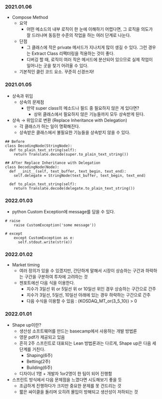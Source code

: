 ### 2021.01.06
- Compose Method
  - 요약
    - 어떤 메소드의 내부 로직이 한 눈에 이해하기 어렵다면, 그 로직을 의도가 잘 드러나며 동등한 수준의 작업을 하는 여러 단계로 나눈다.
  - 단점
    - 그 클래스에 작은 private 메서드가 지나치게 많이 생길 수 있다. 그런 경우는 Extract Class 리팩터링을 적용하는 것이 좋다.
    - 디버깅 할 때, 로직이 여러 작은 메서드에 분산되어 있으므로 실제 작업이 일어나는 곳을 찾기 어려울 수 있다.
  - 기본적인 클린 코드 요소. 꾸준히 신경쓰자!
### 2021.01.05
- 상속과 위임
  - 상속의 문제점
    - 만약 super class의 메소드나 필드 중 필요하지 않은 게 있다면?
        - 상위 클래스에서 필요하지 않은 기능들까지 모두 상속받게 된다.
- 상속 → 위임으로 변환 (Replace Inheritance with Delegation)
    - 각 클래스가 하는 일이 명확해진다.
    - 상속받은 클래스에서 불필요한 기능들을 상속받지 않을 수 있다.

```
## Before
class DecodingNode(StringNode):
  def to_plain_text_string(self):
    return Translate.decode(super.to_plain_text_string())

## After Replace Inheritance with Delegation
class DecodingNode(Node): 
  def __init__(self, text_buffer, text_begin, text_end):
    self.delegate = StringNode(text_buffer, text_begin, text_end)	

  def to_plain_text_string(self):
    return Translate.decode(delegate.to_plain_text_string())
```
### 2022.01.03
- python Custom Exception에 message를 담을 수 있다.
```
# raise
    raise CustomException('some message'))

# except
    except CustomException as e:
      self.stdout.write(str(e))
```

### 2022.01.02
- Market timing
  - 여러 정의가 있을 수 있겠지만, 간단하게 말해서 시장이 상승하는 구간과 하락하는 구간을 구분하여 투자에 고려하는 것
  - 젠포트에선 다음 식을 이용한다.
    - 지수가 3일선 위 or 5일선 위 or 10일선 위인 경우 상승하는 구간으로 간주
    - 지수가 3일선, 5일선, 10일선 아래에 있는 경우 하락하는 구간으로 간주
    - 다음 수식을 이용할 수 있음 : {KOSDAQ_MT_or(3_5_10)} > 0



### 2022.01.01
- Shape up이란?
  - 생산성 소프트웨어를 만드는 basecamp에서 사용하는 개발 방법론
  - 영문 pdf가 제공되고 있음
  - 흔히 2주 스프린트로 대표되는 Lean 방법론과는 다르게, Shape up은 다음 세 단계를 거친다.
    - Shaping(6주)
    - Betting(2주)
    - Building(6주)
  - 디자이너 1명 + 개발자 1or2명이 한 팀이 되어 진행함
- 스프린트 방식에서 다음 문제점을 느꼈다면 시도해보기 좋을 듯
    - 조급하게 진행하다가 크지만 중요한 문제를 못 건드리는 것
    - 짧은 싸이클을 돌리며 오히려 몰입이 방해되고 생산성이 저하되는 것